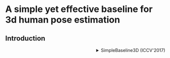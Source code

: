 # A simple yet effective baseline for 3d human pose estimation

## Introduction

<!-- [ALGORITHM] -->

<details>
<summary align="right">SimpleBaseline3D (ICCV'2017)</summary>

```bibtex
@inproceedings{martinez_2017_3dbaseline,
  title={A simple yet effective baseline for 3d human pose estimation},
  author={Martinez, Julieta and Hossain, Rayat and Romero, Javier and Little, James J.},
  booktitle={ICCV},
  year={2017}
}
```

</details>

